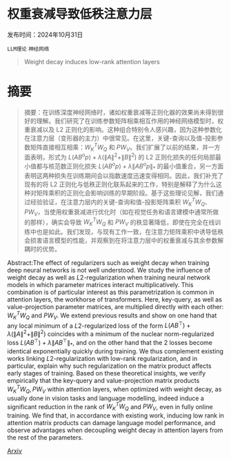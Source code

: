 # 权重衰减导致低秩注意力层

发布时间：2024年10月31日

`LLM理论` `神经网络`

> Weight decay induces low-rank attention layers

# 摘要

> 摘要：在训练深度神经网络时，诸如权重衰减等正则化器的效果尚未得到很好的理解。我们研究了在训练参数矩阵相乘相互作用的神经网络模型时，权重衰减以及 L2 正则化的影响。这种组合特别令人感兴趣，因为这种参数化在注意力层（变形器的主力）中很常见。在这里，关键-查询以及值-投影参数矩阵直接相互相乘：$W_K^TW_Q$ 和 $PW_V$。我们扩展了以前的结果，并一方面表明，形式为 $L(AB^	op) + \lambda (\|A\|^2 + \|B\|^2)$ 的 L2 正则化损失的任何局部最小值都与核范数正则化损失 $L(AB^	op) + \lambda\|AB^	op\|_*$ 的最小值重合，另一方面表明这两种损失在训练期间会以指数速度迅速变得相同。因此，我们补充了现有的将 L2 正则化与低秩正则化联系起来的工作，特别是解释了为什么这种对矩阵乘积的正则化会影响训练的早期阶段。基于这些理论见解，我们通过经验验证，在注意力层内的关键-查询和值-投影矩阵乘积 $W_K^TW_Q$、$PW_V$，当使用权重衰减进行优化时（如在视觉任务和语言建模中通常所做的那样），确实会导致 $W_K^TW_Q$ 和 $PW_V$ 的秩显著降低，即使在完全在线训练中也是如此。我们发现，与现有工作一致，在注意力矩阵乘积中诱导低秩会损害语言模型的性能，并观察到在将注意力层中的权重衰减与其余参数解耦时的优势。

> 
Abstract:The effect of regularizers such as weight decay when training deep neural networks is not well understood. We study the influence of weight decay as well as $L2$-regularization when training neural network models in which parameter matrices interact multiplicatively. This combination is of particular interest as this parametrization is common in attention layers, the workhorse of transformers. Here, key-query, as well as value-projection parameter matrices, are multiplied directly with each other: $W_K^TW_Q$ and $PW_V$. We extend previous results and show on one hand that any local minimum of a $L2$-regularized loss of the form $L(AB^\top) + \lambda (\|A\|^2 + \|B\|^2)$ coincides with a minimum of the nuclear norm-regularized loss $L(AB^\top) + \lambda\|AB^\top\|_*$, and on the other hand that the 2 losses become identical exponentially quickly during training. We thus complement existing works linking $L2$-regularization with low-rank regularization, and in particular, explain why such regularization on the matrix product affects early stages of training. Based on these theoretical insights, we verify empirically that the key-query and value-projection matrix products $W_K^TW_Q, PW_V$ within attention layers, when optimized with weight decay, as usually done in vision tasks and language modelling, indeed induce a significant reduction in the rank of $W_K^TW_Q$ and $PW_V$, even in fully online training. We find that, in accordance with existing work, inducing low rank in attention matrix products can damage language model performance, and observe advantages when decoupling weight decay in attention layers from the rest of the parameters.
    

[Arxiv](https://arxiv.org/pdf/2410.23819)